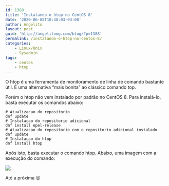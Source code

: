 ```yaml
---
id: 1388
title: 'Instalando o htop no CentOS 8'
date: '2020-06-08T10:48:03-03:00'
author: Angelito
layout: post
guid: 'http://angelitomg.com/blog/?p=1388'
permalink: /instalando-o-htop-no-centos-8/
categories:
    - Linux/Unix
    - Sysadmin
tags:
    - centos
    - htop
---
```


O htop é uma ferramenta de monitoramento de linha de comando bastante útil. É uma alternativa “mais bonita” ao clássico comando top.

Porém o htop não vem instalado por padrão no CentOS 8. Para instalá-lo, basta executar os comandos abaixo:

`# Atualizacao do repositorio`  
`dnf update`  
`# Instalacao do repositorio adicional`  
`dnf install epel-release`  
`# Atualizacao do repositorio com o repositorio adicional instalado`  
`dnf update`  
`# Instalacao do htop`  
`dnf install htop`

Após isto, basta executar o comando htop. Abaixo, uma imagem com a execução do comando:

[![](http://angelitomg.github.io/wp-content/uploads/2020/06/Captura-de-Tela-2020-06-08-às-10.42.43.png)](http://angelitomg.github.io/wp-content/uploads/2020/06/Captura-de-Tela-2020-06-08-às-10.42.43.png)

Até a próxima 😉